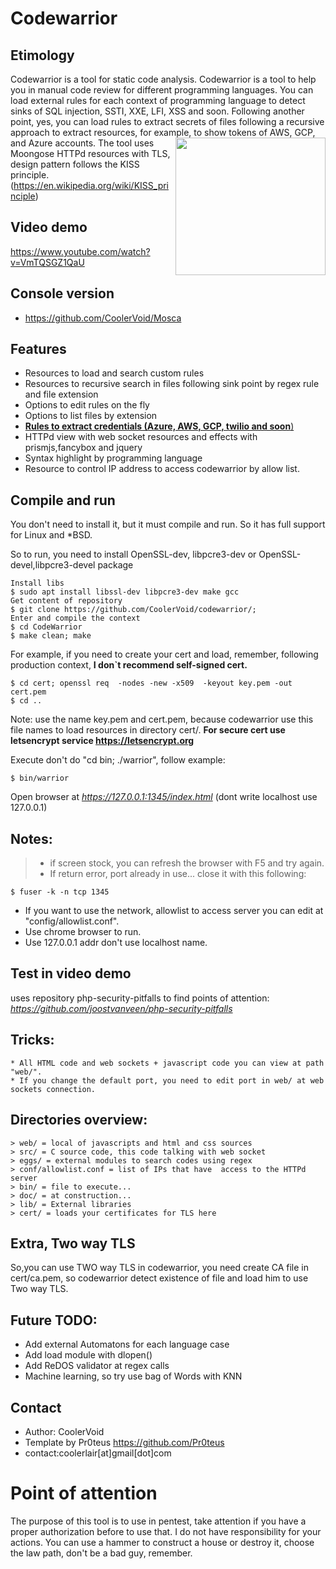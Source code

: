 # Codewarrior

## Etimology
Codewarrior is a tool for static code analysis. Codewarrior is a tool to help you in manual code review for different programming languages. You can load external rules for each context of programming language to detect sinks of SQL injection, SSTI, XXE, LFI, XSS and soon. Following another point, yes, you can load rules to extract secrets of files following a recursive approach to extract resources, for example, to show tokens of AWS, GCP, and Azure accounts.
<img align="right" width="240" height="220" src="https://github.com/CoolerVoid/codewarrior/blob/master/doc/img/frogcode.png">
The tool uses Moongose HTTPd resources with TLS, design pattern follows the KISS principle.(https://en.wikipedia.org/wiki/KISS_principle)

## Video demo 
https://www.youtube.com/watch?v=VmTQSGZ1QaU

## Console version
* https://github.com/CoolerVoid/Mosca

## Features
* Resources to load and search custom rules
* Resources to recursive search in files following sink point by regex rule and file extension
* Options to edit rules on the fly
* Options to list files by extension
* [**Rules to extract credentials (Azure, AWS, GCP, twilio and soon**)](https://github.com/CoolerVoid/codewarrior/blob/master/eggs/all_langs.egg)
* HTTPd view with web socket resources and effects with prismjs,fancybox and jquery
* Syntax highlight by programming language
* Resource to control IP address to access codewarrior by allow list.

## Compile and run

You don't need to install it, but it must compile and run. 
So it has full support for Linux and *BSD.

So to run, you need to install OpenSSL-dev, libpcre3-dev or OpenSSL-devel,libpcre3-devel package
```
Install libs
$ sudo apt install libssl-dev libpcre3-dev make gcc
Get content of repository
$ git clone https://github.com/CoolerVoid/codewarrior/; 
Enter and compile the context
$ cd CodeWarrior
$ make clean; make
```
For example, if you need to create your cert and load, remember, following production context, **I don`t recommend self-signed cert.**
```
$ cd cert; openssl req  -nodes -new -x509  -keyout key.pem -out cert.pem
$ cd ..
```
Note: use the name key.pem and cert.pem, because codewarrior use this file names to load resources in directory cert/.
**For secure cert use letsencrypt service https://letsencrypt.org**


Execute don't do "cd bin; ./warrior", follow example:
```
$ bin/warrior 
```

Open browser at *https://127.0.0.1:1345/index.html*   (dont write localhost use 127.0.0.1)

## Notes:
>* if screen stock, you can refresh the browser with F5 and try again.
>* If return error, port already in use... close it with this following:
``` 
$ fuser -k -n tcp 1345
```

* If you want to use the network, allowlist to access server you can edit at "config/allowlist.conf". 
* Use chrome browser to run.
* Use 127.0.0.1 addr don't use localhost name.

## Test in video demo
uses repository php-security-pitfalls to find points of attention:  
*https://github.com/joostvanveen/php-security-pitfalls*


## Tricks:
```
* All HTML code and web sockets + javascript code you can view at path "web/".
* If you change the default port, you need to edit port in web/ at web sockets connection.
```

## Directories overview:
```
> web/ = local of javascripts and html and css sources
> src/ = C source code, this code talking with web socket 
> eggs/ = external modules to search codes using regex
> conf/allowlist.conf = list of IPs that have  access to the HTTPd server
> bin/ = file to execute...
> doc/ = at construction...
> lib/ = External libraries
> cert/ = loads your certificates for TLS here
``` 

## Extra, Two way TLS
So,you can use TWO way TLS in codewarrior, you need create CA file in cert/ca.pem, so codewarrior
detect existence of file and load him to use Two way TLS.



## Future TODO:
* Add external Automatons for each language case
* Add load module with dlopen()
* Add ReDOS validator at regex calls
* Machine learning, so try use bag of Words with KNN

## Contact
* Author: CoolerVoid
* Template by Pr0teus https://github.com/Pr0teus
* contact:coolerlair[at]gmail[dot]com

# Point of attention
The purpose of this tool is to use in pentest, take attention if you have a proper authorization before to use that. I do not have responsibility for your actions. You can use a hammer to construct a house or destroy it, choose the law path, don't be a bad guy, remember.

